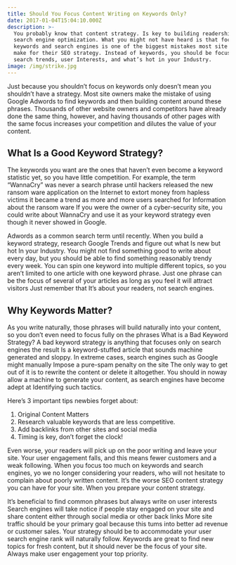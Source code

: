 ```yaml
---
title: Should You Focus Content Writing on Keywords Only?
date: 2017-01-04T15:04:10.000Z
description: >-
  You probably know that content strategy. Is key to building readership through
  search engine optimization. What you might not have heard is that focusing on
  keywords and search engines is one of the biggest mistakes most site owners
  make for their SEO strategy. Instead of keywords, you should be focusing on
  search trends, user Interests, and what’s hot in your Industry.
image: /img/strike.jpg
---
```

Just because you shouldn’t focus on keywords only doesn’t mean you shouldn’t have a strategy. Most site owners make the mistake of using Google Adwords to find keywords and then building content around these phrases. Thousands of other website owners and competitors have already done the same thing, however, and having thousands of other pages with the same focus increases your competition and dilutes the value of your content. 

## What Is a Good Keyword Strategy?

The keywords you want are the ones that haven’t even become a keyword statistic yet, so you have little competition. For example, the term “WannaCry” was never a search phrase until hackers released the new ransom ware application on the Internet to extort money from hapless victims it became a trend as more and more users searched for Information about the ransom ware If you were the owner of a cyber-security site, you could write about WannaCry and use it as your keyword strategy even though it never showed in Google.

Adwords as a common search term until recently. When you build a keyword strategy, research Google Trends and figure out what Is new but hot In your Industry. You might not find something good to write about every day, but you should be able to find something reasonably trendy every week. You can spin one keyword into multiple different topics, so you aren’t limited to one article with one keyword phrase. Just one phrase can be the focus of several of your articles as long as you feel it will attract visitors Just remember that It’s about your readers, not search engines.

## Why Keywords Matter?

As you write naturally, those phrases will build naturally into your content, so you don’t even need to focus fully on the phrases What is a Bad Keyword Strategy? A bad keyword strategy is anything that focuses only on search engines the result Is a keyword-stuffed article that sounds machine generated and sloppy. In extreme cases, search engines such as Google might manually Impose a pure-spam penalty on the site The only way to get out of it is to rewrite the content or delete it altogether. You should in noway allow a machine to generate your content, as search engines have become adept at Identifying such tactics.

Here’s 3 important tips newbies forget about:

1. Original Content Matters
2. Research valuable keywords that are less competitive.
3. Add backlinks from other sites and social media
4. Timing is key, don’t forget the clock!

Even worse, your readers will pick up on the poor writing and leave your site. Your user engagement falls, and this means fewer customers and a weak following. When you focus too much on keywords and search engines, yo we no longer considering your readers, who will not hesitate to complain about poorly written content. It’s the worse SEO content strategy you can have for your site. When you prepare your content strategy. 

It’s beneficial to find common phrases but always write on user interests Search engines will take notice if people stay engaged on your site and share content either through social media or other back links More site traffic should be your primary goal because this tums into better ad revenue or customer sales. Your strategy should be to accommodate your user search engine rank will naturally follow. Keywords are great to find new topics for fresh content, but it should never be the focus of your site. Always make user engagement your top priority.
